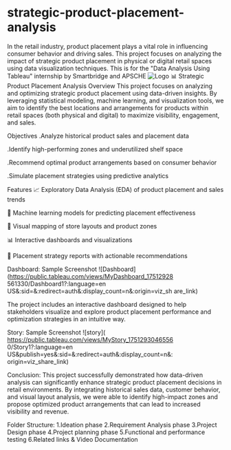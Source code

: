 # strategic-product-placement-analysis
In the retail industry, product placement plays a vital role in influencing consumer behavior and driving sales. This project focuses on analyzing the impact of strategic product placement in physical or digital retail spaces using data visualization techniques. This is for the "Data Analysis Using Tableau" internship by Smartbridge and APSCHE
![Logo](https://lh7-rt.googleusercontent.com/docsz/AD_4nXfPJoTh8bRrgd1iEkWhe2a47E6refSwGWcfzGhWdZw10bk5Vjd4xoe1Uh2eIo-Md6MlaJOIItAAyFWqGzdr2p7q6FoYNBXfrmNu85YV8UGoMxDfO_JS6570Xndgg1H9Djh1JdYN--WWDnwhoF_V_IGHfI8I?key=TE25LoCghen2g4EjTxi4Dg)
📊 Strategic Product Placement Analysis
Overview
This project focuses on analyzing and optimizing strategic product placement using data-driven insights. By leveraging statistical modeling, machine learning, and visualization tools, we aim to identify the best locations and arrangements for products within retail spaces (both physical and digital) to maximize visibility, engagement, and sales.

Objectives
.Analyze historical product sales and placement data

.Identify high-performing zones and underutilized shelf space

.Recommend optimal product arrangements based on consumer behavior

.Simulate placement strategies using predictive analytics

Features
📈 Exploratory Data Analysis (EDA) of product placement and sales trends

🧠 Machine learning models for predicting placement effectiveness

📍 Visual mapping of store layouts and product zones

📊 Interactive dashboards and visualizations

📝 Placement strategy reports with actionable recommendations

Dashboard:
 Sample Screenshot
![Dashboard](https://public.tableau.com/views/MyDashboard_17512928
 561330/Dashboard1?:language=en
US&:sid=&:redirect=auth&:display_count=n&:origin=viz_sh
 are_link)

 The project includes an interactive dashboard designed to help stakeholders visualize and explore product placement performance and optimization strategies in an intuitive way.

 Story:
  Sample Screenshot
 ![story]( 
https://public.tableau.com/views/MyStory_1751293046556
 0/Story1?:language=en
US&publish=yes&:sid=&:redirect=auth&:display_count=n&:
 origin=viz_share_link)

 Conclusion:
This project successfully demonstrated how data-driven analysis can significantly enhance strategic product placement decisions in retail environments. By integrating historical sales data, customer behavior, and visual layout analysis, we were able to identify high-impact zones and propose optimized product arrangements that can lead to increased visibility and revenue.

Folder Structure:
1.Ideation phase
2.Requirement Analysis phase
3.Project Design phase
4.Project planning phase
5.Functional and performance testing
6.Related links & Video Documentation
